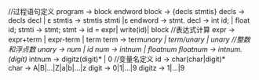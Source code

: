 //过程语句定义
program → block endword
block → {decls stmtis} 
decls → decls decl | ε
stmtis → stmtis stmti |ε
endword → stmt.
decl → int id; | float id;
stmti → stmt;
stmt → id = expr|  write(id)|  block
//表达式计算
expr → expr+term | expr-term | term
term → term*unary | term/unary | unary
//整数和浮点数
unary → num | id
num → intnum | floatnum
floatnum → intnum.(digit)*
intnum → digitz(digit)* | 0
//变量名定义
id → char(char|digit)*	
char → A|B|…|Z|a|b|…|z
digit → 0|1|…|9
digitz → 1|…|9
